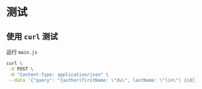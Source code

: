 # 测试

## 使用 `curl` 测试

运行 `main.js`

```bash
curl \
 -X POST \
 -H "Content-Type: application/json" \
 --data '{"query": "{author(firstName: \"du\", lastName: \"lin\") {id}}"}' http://localhost:3000/graphql
```

